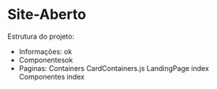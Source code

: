 # Site-Aberto

Estrutura do projeto:

- Informações: ok
- Componentesok
- Paginas:
	Containers
		CardContainers.js
		LandingPage
			index
			Componentes
				index
